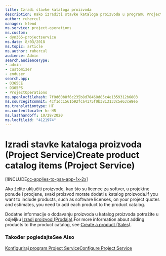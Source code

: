 ```yaml
---
title: Izradi stavke kataloga proizvoda
description: Kako izraditi stavke kataloga proizvoda u programu Project Service
author: ruhercul
manager: kfend
ms.service: project-operations
ms.custom:
- dyn365-projectservice
ms.date: 8/03/2018
ms.topic: article
ms.author: ruhercul
audience: Admin
search.audienceType:
- admin
- customizer
- enduser
search.app:
- D365CE
- D365PS
- ProjectOperations
ms.openlocfilehash: 7f0d60b8f6c235b8d78468d85c4e1359312b6803
ms.sourcegitcommit: 4cf1dc1561b92fca4175f0b3813133c5e63ce8e6
ms.translationtype: HT
ms.contentlocale: hr-HR
ms.lasthandoff: 10/28/2020
ms.locfileid: "4121974"
---
```

# <a name="create-product-catalog-items-project-service"></a><span data-ttu-id="35b10-103">Izradi stavke kataloga proizvoda (Project Service)</span><span class="sxs-lookup"><span data-stu-id="35b10-103">Create product catalog items (Project Service)</span></span>

[!INCLUDE[cc-applies-to-psa-app-1x-2x](../includes/cc-applies-to-psa-app-1x-2x.md)]

<span data-ttu-id="35b10-104">Ako želite uključiti proizvode, kao što su licence za softver, u projektne ponude i procjene, svaki proizvod morate dodati u katalog proizvoda.</span><span class="sxs-lookup"><span data-stu-id="35b10-104">If you want to include products, such as software licenses, on your project quotes and estimates, you need to add each product to the product catalog.</span></span>  
  
 <span data-ttu-id="35b10-105">Dodatne informacije o dodavanju proizvoda u katalog proizvoda potražite u odjeljku [Izradi proizvod (Prodaja)](https://docs.microsoft.com/dynamics365/sales-enterprise/create-product-sales).</span><span class="sxs-lookup"><span data-stu-id="35b10-105">For more information about adding products to the product catalog, see [Create a product (Sales)](https://docs.microsoft.com/dynamics365/sales-enterprise/create-product-sales).</span></span>  
  
### <a name="see-also"></a><span data-ttu-id="35b10-106">Također pogledajte</span><span class="sxs-lookup"><span data-stu-id="35b10-106">See Also</span></span>  
 [<span data-ttu-id="35b10-107">Konfiguriraj program Project Service</span><span class="sxs-lookup"><span data-stu-id="35b10-107">Configure Project Service</span></span>](../psa/configure.md)

